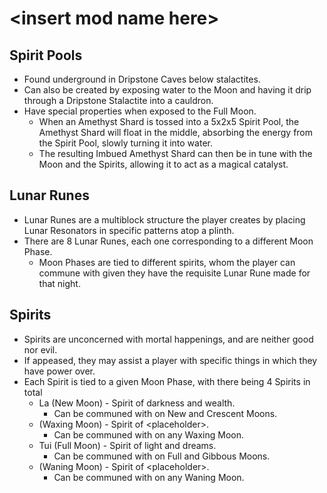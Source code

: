# \<insert mod name here>

## Spirit Pools
- Found underground in Dripstone Caves below stalactites.
- Can also be created by exposing water to the Moon and having it drip through a Dripstone Stalactite into a cauldron.
- Have special properties when exposed to the Full Moon.
  - When an Amethyst Shard is tossed into a 5x2x5 Spirit Pool, the Amethyst Shard will float in the middle, absorbing the energy from the Spirit Pool, slowly turning it into water.
  - The resulting Imbued Amethyst Shard can then be in tune with the Moon and the Spirits, allowing it to act as a magical catalyst.

## Lunar Runes
- Lunar Runes are a multiblock structure the player creates by placing Lunar Resonators in specific patterns atop a plinth.
- There are 8 Lunar Runes, each one corresponding to a different Moon Phase.
  - Moon Phases are tied to different spirits, whom the player can commune with given they have the requisite Lunar Rune made for that night.

## Spirits
- Spirits are unconcerned with mortal happenings, and are neither good nor evil.
- If appeased, they may assist a player with specific things in which they have power over.
- Each Spirit is tied to a given Moon Phase, with there being 4 Spirits in total
  - La (New Moon) - Spirit of darkness and wealth.
    - Can be communed with on New and Crescent Moons.
  - (Waxing Moon) - Spirit of \<placeholder>.
    - Can be communed with on any Waxing Moon.
  - Tui (Full Moon) - Spirit of light and dreams.
    - Can be communed with on Full and Gibbous Moons.
  - (Waning Moon) - Spirit of \<placeholder>.
    - Can be communed with on any Waning Moon.
